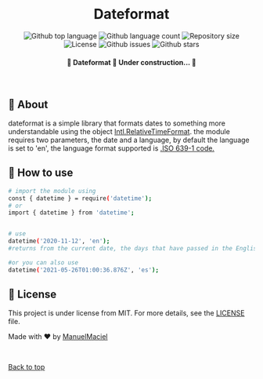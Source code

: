 <div align="center" id="top"> 
  <!-- <img src="./.github/app.gif" alt="Dateformat" /> -->
  &#xa0;

  <!-- <a href="https://dateformat.netlify.app">Demo</a> -->
</div>

<h1 align="center">Dateformat</h1>

<p align="center">
  <img alt="Github top language" src="https://img.shields.io/github/languages/top/ManuelMaciel/dateformat?color=56BEB8">

  <img alt="Github language count" src="https://img.shields.io/github/languages/count/ManuelMaciel/dateformat?color=56BEB8">

  <img alt="Repository size" src="https://img.shields.io/github/repo-size/ManuelMaciel/dateformat?color=56BEB8">

  <img alt="License" src="https://img.shields.io/github/license/ManuelMaciel/dateformat?color=56BEB8">

  <img alt="Github issues" src="https://img.shields.io/github/issues/ManuelMaciel/dateformat?color=56BEB8" />

  <!-- <img alt="Github forks" src="https://img.shields.io/github/forks/{{YOUR_GITHUB_USERNAME}}/dateformat?color=56BEB8" /> -->

  <img alt="Github stars" src="https://img.shields.io/github/stars/ManuelMaciel/dateformat?color=56BEB8" />
</p>

<!-- Status -->

<h4 align="center"> 
	🚧  Dateformat 🚀 Under construction...  🚧
</h4> 

<!-- <hr> -->

<!-- <p align="center">
  <a href="#dart-about">About</a> &#xa0; | &#xa0; 
  <a href="#sparkles-features">Features</a> &#xa0; | &#xa0;
  <a href="#rocket-technologies">Technologies</a> &#xa0; | &#xa0;
  <a href="#white_check_mark-requirements">Requirements</a> &#xa0; | &#xa0;
  <a href="#checkered_flag-starting">Starting</a> &#xa0; | &#xa0;
  <a href="#memo-license">License</a> &#xa0; | &#xa0;
  
</p> -->

<br>

## :dart: About ##

dateformat is a simple library that formats dates to something more understandable using the object <a href="https://developer.mozilla.org/es/docs/Web/JavaScript/Reference/Global_Objects/Intl/RelativeTimeFormat" target="_blank">Intl.RelativeTimeFormat</a>.
the module requires two parameters, the date and a language, by default the language is set to 'en', the language format supported is <a href="https://en.wikipedia.org/wiki/List_of_ISO_639-1_codes" target="_blank">.ISO 639-1 code.</a>

<!-- ## :sparkles: Features ##

:heavy_check_mark: Feature 1;\
:heavy_check_mark: Feature 2;\
:heavy_check_mark: Feature 3; -->

<!-- ## :rocket: Technologies ##

The following tools were used in this project:

- [Expo](https://expo.io/)
- [Node.js](https://nodejs.org/en/)
- [React](https://pt-br.reactjs.org/)
- [React Native](https://reactnative.dev/)
- [TypeScript](https://www.typescriptlang.org/) -->
<!-- 
## :white_check_mark: Requirements ##

Before starting :checkered_flag:, you need to have [Git](https://git-scm.com) and [Node](https://nodejs.org/en/) installed. -->

## :checkered_flag: How to use ##

```bash
# import the module using
const { datetime } = require('datetime');
# or
import { datetime } from 'datetime';


# use
datetime('2020-11-12', 'en');
#returns from the current date, the days that have passed in the English language

#or you can also use
datetime('2021-05-26T01:00:36.876Z', 'es');
```

## :memo: License ##

This project is under license from MIT. For more details, see the [LICENSE](LICENSE.md) file.


Made with :heart: by <a href="https://github.com/ManuelMaciel" target="_blank">ManuelMaciel</a>

&#xa0;

<a href="#top">Back to top</a>
